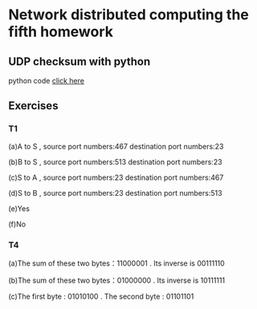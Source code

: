 # Network distributed computing the fifth homework
## UDP checksum with python
python code [click here](https://github.com/ChrisLongChen/WLJFBSJS/blob/master/checkUDP(python).md)

## Exercises
### T1
(a)A to S , source port numbers:467  destination port numbers:23

(b)B to S , source port numbers:513  destination port numbers:23

(c)S to A , source port numbers:23  destination port numbers:467

(d)S to B , source port numbers:23  destination port numbers:513

(e)Yes

(f)No

### T4
(a)The sum of these two bytes：11000001 . Its inverse is 00111110

(b)The sum of these two bytes：01000000 . Its inverse is 10111111

(c)The first byte : 01010100 . The second byte : 01101101
